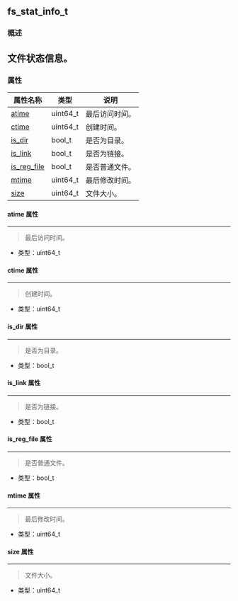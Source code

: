 ## fs\_stat\_info\_t
### 概述
文件状态信息。
----------------------------------
### 属性
<p id="fs_stat_info_t_properties">

| 属性名称 | 类型 | 说明 | 
| -------- | ----- | ------------ | 
| <a href="#fs_stat_info_t_atime">atime</a> | uint64\_t | 最后访问时间。 |
| <a href="#fs_stat_info_t_ctime">ctime</a> | uint64\_t | 创建时间。 |
| <a href="#fs_stat_info_t_is_dir">is\_dir</a> | bool\_t | 是否为目录。 |
| <a href="#fs_stat_info_t_is_link">is\_link</a> | bool\_t | 是否为链接。 |
| <a href="#fs_stat_info_t_is_reg_file">is\_reg\_file</a> | bool\_t | 是否普通文件。 |
| <a href="#fs_stat_info_t_mtime">mtime</a> | uint64\_t | 最后修改时间。 |
| <a href="#fs_stat_info_t_size">size</a> | uint64\_t | 文件大小。 |
#### atime 属性
-----------------------
> <p id="fs_stat_info_t_atime">最后访问时间。

* 类型：uint64\_t

#### ctime 属性
-----------------------
> <p id="fs_stat_info_t_ctime">创建时间。

* 类型：uint64\_t

#### is\_dir 属性
-----------------------
> <p id="fs_stat_info_t_is_dir">是否为目录。

* 类型：bool\_t

#### is\_link 属性
-----------------------
> <p id="fs_stat_info_t_is_link">是否为链接。

* 类型：bool\_t

#### is\_reg\_file 属性
-----------------------
> <p id="fs_stat_info_t_is_reg_file">是否普通文件。

* 类型：bool\_t

#### mtime 属性
-----------------------
> <p id="fs_stat_info_t_mtime">最后修改时间。

* 类型：uint64\_t

#### size 属性
-----------------------
> <p id="fs_stat_info_t_size">文件大小。

* 类型：uint64\_t

